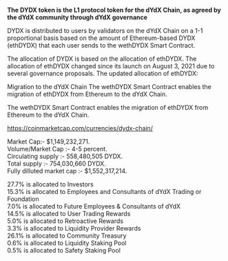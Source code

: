 **The DYDX token is the L1 protocol token for the dYdX Chain, as agreed by the dYdX community through dYdX governance**

DYDX is distributed to users by validators on the dYdX Chain on a 1-1 proportional basis based on the amount of Ethereum-based DYDX (ethDYDX) that each user sends to the wethDYDX Smart Contract.

The allocation of DYDX is based on the allocation of ethDYDX. The allocation of ethDYDX changed since its launch on August 3, 2021 due to several governance proposals. The updated allocation of ethDYDX:

Migration to the dYdX Chain
The wethDYDX Smart Contract enables the migration of ethDYDX from Ethereum to the dYdX Chain.

The wethDYDX Smart Contract enables the migration of ethDYDX from Ethereum to the dYdX Chain.

https://coinmarketcap.com/currencies/dydx-chain/

Market Cap:- $1,149,232,271.  
Volume/Market Cap :- 4-5 percent.  
Circulating supply :- 558,480,505 DYDX.  
Total supply :- 754,030,660 DYDX.  
Fully dilluted market cap :- $1,552,317,214.  

27.7% is allocated to Investors  
15.3% is allocated to Employees and Consultants of dYdX Trading or Foundation  
7.0% is allocated to Future Employees & Consultants of dYdX  
14.5% is allocated to User Trading Rewards  
5.0% is allocated to Retroactive Rewards  
3.3% is allocated to Liquidity Provider Rewards  
26.1% is allocated to Community Treasury  
0.6% is allocated to Liquidity Staking Pool  
0.5% is allocated to Safety Staking Pool
